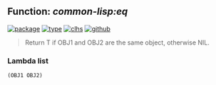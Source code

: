 ## Function: ***common-lisp:eq***
[![package](https://img.shields.io/badge/Package-COMMON--LISP-5f9ea0.svg?style=social&colorA=999999)](../) [![type](https://img.shields.io/badge/Type-Function-5f9ea0.svg?style=social&colorA=999999)](../#function) [![clhs](https://img.shields.io/badge/CLHS-EQ-5f9ea0.svg?style=social&colorA=999999)](http://www.lispworks.com/documentation/HyperSpec/Body/f_eq.htm) [![github](https://img.shields.io/badge/GitHub-View_the_source-5f9ea0.svg?style=social&colorA=999999&logo=github)](https://github.com/sbcl/sbcl/blob/master/src/code/pred.lisp/) 

> Return T if OBJ1 and OBJ2 are the same object, otherwise NIL.

### Lambda list
```
(OBJ1 OBJ2)
```
